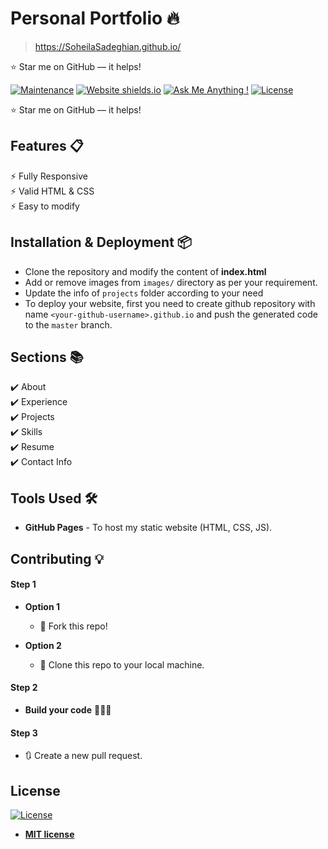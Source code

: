 # Personal Portfolio 🔥
> https://SoheilaSadeghian.github.io/

:star: Star me on GitHub — it helps!

[![Maintenance](https://img.shields.io/badge/maintained-yes-green.svg)](https://github.com/SoheilaSadeghian/SoheilaSadeghian.github.io)
[![Website shields.io](https://img.shields.io/badge/website-up-yellow)](http://SoheilaSadeghian.github.io/)
[![Ask Me Anything !](https://img.shields.io/badge/ask%20me-linkedin-1abc9c.svg)](https://www.linkedin.com/in/SoheilaSadeghian/)
[![License](http://img.shields.io/:license-mit-blue.svg?style=flat-square)](http://badges.mit-license.org)


:star: Star me on GitHub — it helps!

## Features 📋
⚡️ Fully Responsive\
⚡️ Valid HTML & CSS\
⚡️ Easy to modify

## Installation & Deployment 📦
- Clone the repository and modify the content of <b>index.html</b> 
- Add or remove images from `images/` directory as per your requirement.
- Update the info of `projects` folder according to your need
- To deploy your website, first you need to create github repository with name `<your-github-username>.github.io` and push the generated code to the `master` branch.

## Sections 📚
✔️ About\
✔️ Experience\
✔️ Projects \
✔️ Skills \
✔️ Resume\
✔️ Contact Info



## Tools Used 🛠️
* <b>GitHub Pages</b> - To host my static website (HTML, CSS, JS).

## Contributing 💡
#### Step 1

- **Option 1**
    - 🍴 Fork this repo!

- **Option 2**
    - 👯 Clone this repo to your local machine.


#### Step 2

- **Build your code** 🔨🔨🔨

#### Step 3

- 🔃 Create a new pull request.

## License
[![License](http://img.shields.io/:license-mit-blue.svg?style=flat-square)](http://badges.mit-license.org)

- **[MIT license](http://opensource.org/licenses/mit-license.php)**
